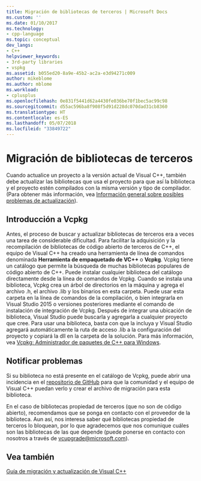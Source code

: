 ```yaml
---
title: Migración de bibliotecas de terceros | Microsoft Docs
ms.custom: ''
ms.date: 01/10/2017
ms.technology:
- cpp-language
ms.topic: conceptual
dev_langs:
- C++
helpviewer_keywords:
- 3rd-party libraries
- vspkg
ms.assetid: b055ed20-8a9e-45b2-ac2a-e3d94271c009
author: mikeblome
ms.author: mblome
ms.workload:
- cplusplus
ms.openlocfilehash: 0e831f5441d62a4430fe036be70f1bec5ac99c98
ms.sourcegitcommit: d55ac596ba8f908f5d91d228dc070dad31cb8360
ms.translationtype: HT
ms.contentlocale: es-ES
ms.lasthandoff: 05/07/2018
ms.locfileid: "33849722"
---
```

# <a name="porting-third-party-libraries"></a>Migración de bibliotecas de terceros

Cuando actualice un proyecto a la versión actual de Visual C++, también debe actualizar las bibliotecas que usa el proyecto para que así la biblioteca y el proyecto estén compilados con la misma versión y tipo de compilador. (Para obtener más información, vea [Información general sobre posibles problemas de actualización](overview-of-potential-upgrade-issues-visual-cpp.md)). 

## <a name="introducing-vcpkg"></a>Introducción a Vcpkg
Antes, el proceso de buscar y actualizar bibliotecas de terceros era a veces una tarea de considerable dificultad. Para facilitar la adquisición y la recompilación de bibliotecas de código abierto de terceros de C++, el equipo de Visual C++ ha creado una herramienta de línea de comandos denominada **Herramienta de empaquetado de VC++** o **Vcpkg**. Vcpkg tiene un catálogo que permite la búsqueda de muchas bibliotecas populares de código abierto de C++. Puede instalar cualquier biblioteca del catálogo directamente desde la línea de comandos de Vcpkg. Cuando se instala una biblioteca, Vcpkg crea un árbol de directorios en la máquina y agrega el archivo .h, el archivo .lib y los binarios en esta carpeta. Puede usar esta carpeta en la línea de comandos de la compilación, o bien integrarla en Visual Studio 2015 o versiones posteriores mediante el comando de instalación de integración de Vcpkg. Después de integrar una ubicación de biblioteca, Visual Studio puede buscarla y agregarla a cualquier proyecto que cree. Para usar una biblioteca, basta con que la incluya y Visual Studio agregará automáticamente la ruta de acceso .lib a la configuración del proyecto y copiará la dll en la carpeta de la solución. Para más información, vea [Vcpkg: Administrador de paquetes de C++ para Windows](../vcpkg.md).


## <a name="reporting-issues"></a>Notificar problemas
Si su biblioteca no está presente en el catálogo de Vcpkg, puede abrir una incidencia en el [repositorio de GitHub](https://github.com/Microsoft/vcpkg/issues) para que la comunidad y el equipo de Visual C++ puedan verlo y crear el archivo de migración para esta biblioteca.

En el caso de bibliotecas propiedad de terceros (que no son de código abierto), recomendamos que se ponga en contacto con el proveedor de la biblioteca. Aun así, nos interesa saber qué bibliotecas propiedad de terceros lo bloquean, por lo que agradecemos que nos comunique cuáles son las bibliotecas de las que depende (puede ponerse en contacto con nosotros a través de vcupgrade@microsoft.com).

  
## <a name="see-also"></a>Vea también  
 [Guía de migración y actualización de Visual C++](visual-cpp-porting-and-upgrading-guide.md)
